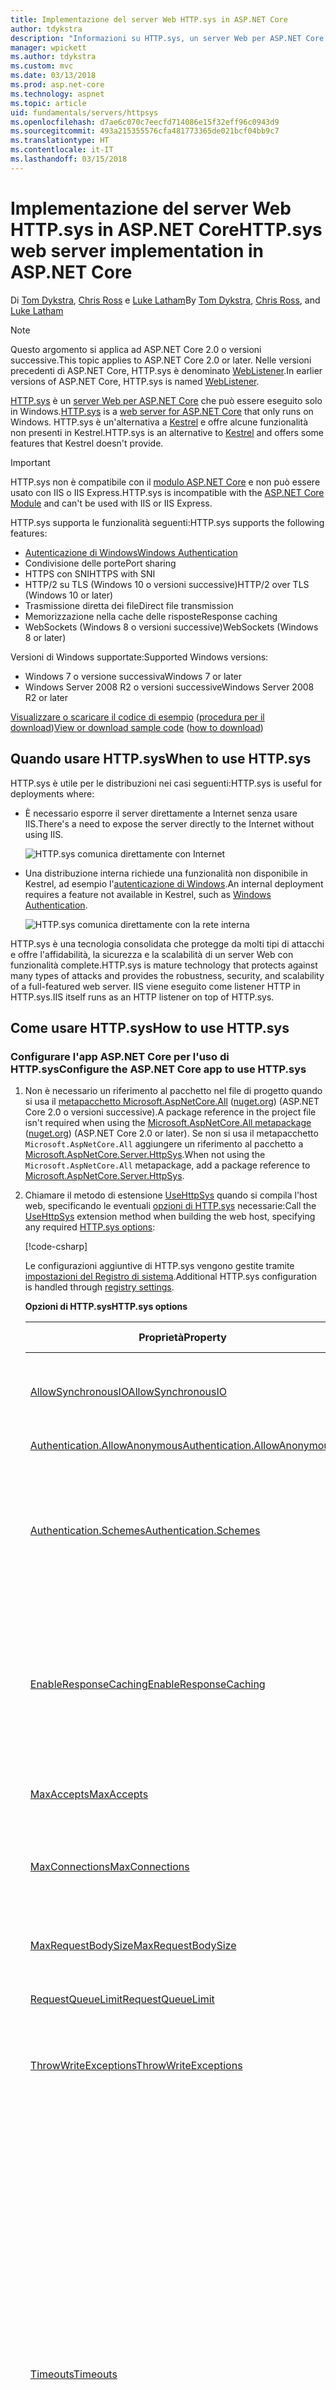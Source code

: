 ```yaml
---
title: Implementazione del server Web HTTP.sys in ASP.NET Core
author: tdykstra
description: "Informazioni su HTTP.sys, un server Web per ASP.NET Core in Windows. Basato sul driver in modalità kernel HTTP.sys, HTTP.sys è un'alternativa a Kestrel che consente la connessione diretta a Internet senza IIS."
manager: wpickett
ms.author: tdykstra
ms.custom: mvc
ms.date: 03/13/2018
ms.prod: asp.net-core
ms.technology: aspnet
ms.topic: article
uid: fundamentals/servers/httpsys
ms.openlocfilehash: d7ae6c070c7eecfd714086e15f32eff96c0943d9
ms.sourcegitcommit: 493a215355576cfa481773365de021bcf04bb9c7
ms.translationtype: HT
ms.contentlocale: it-IT
ms.lasthandoff: 03/15/2018
---
```

# <a name="httpsys-web-server-implementation-in-aspnet-core"></a><span data-ttu-id="5aa54-104">Implementazione del server Web HTTP.sys in ASP.NET Core</span><span class="sxs-lookup"><span data-stu-id="5aa54-104">HTTP.sys web server implementation in ASP.NET Core</span></span>

<span data-ttu-id="5aa54-105">Di [Tom Dykstra](https://github.com/tdykstra), [Chris Ross](https://github.com/Tratcher) e [Luke Latham](https://github.com/guardrex)</span><span class="sxs-lookup"><span data-stu-id="5aa54-105">By [Tom Dykstra](https://github.com/tdykstra), [Chris Ross](https://github.com/Tratcher), and [Luke Latham](https://github.com/guardrex)</span></span>

> [!NOTE]
> <span data-ttu-id="5aa54-106">Questo argomento si applica ad ASP.NET Core 2.0 o versioni successive.</span><span class="sxs-lookup"><span data-stu-id="5aa54-106">This topic applies to ASP.NET Core 2.0 or later.</span></span> <span data-ttu-id="5aa54-107">Nelle versioni precedenti di ASP.NET Core, HTTP.sys è denominato [WebListener](xref:fundamentals/servers/weblistener).</span><span class="sxs-lookup"><span data-stu-id="5aa54-107">In earlier versions of ASP.NET Core, HTTP.sys is named [WebListener](xref:fundamentals/servers/weblistener).</span></span>

<span data-ttu-id="5aa54-108">[HTTP.sys](/iis/get-started/introduction-to-iis/introduction-to-iis-architecture#hypertext-transfer-protocol-stack-httpsys) è un [server Web per ASP.NET Core](xref:fundamentals/servers/index) che può essere eseguito solo in Windows.</span><span class="sxs-lookup"><span data-stu-id="5aa54-108">[HTTP.sys](/iis/get-started/introduction-to-iis/introduction-to-iis-architecture#hypertext-transfer-protocol-stack-httpsys) is a [web server for ASP.NET Core](xref:fundamentals/servers/index) that only runs on Windows.</span></span> <span data-ttu-id="5aa54-109">HTTP.sys è un'alternativa a [Kestrel](xref:fundamentals/servers/kestrel) e offre alcune funzionalità non presenti in Kestrel.</span><span class="sxs-lookup"><span data-stu-id="5aa54-109">HTTP.sys is an alternative to [Kestrel](xref:fundamentals/servers/kestrel) and offers some features that Kestrel doesn't provide.</span></span>

> [!IMPORTANT]
> <span data-ttu-id="5aa54-110">HTTP.sys non è compatibile con il [modulo ASP.NET Core](xref:fundamentals/servers/aspnet-core-module) e non può essere usato con IIS o IIS Express.</span><span class="sxs-lookup"><span data-stu-id="5aa54-110">HTTP.sys is incompatible with the [ASP.NET Core Module](xref:fundamentals/servers/aspnet-core-module) and can't be used with IIS or IIS Express.</span></span>

<span data-ttu-id="5aa54-111">HTTP.sys supporta le funzionalità seguenti:</span><span class="sxs-lookup"><span data-stu-id="5aa54-111">HTTP.sys supports the following features:</span></span>

* [<span data-ttu-id="5aa54-112">Autenticazione di Windows</span><span class="sxs-lookup"><span data-stu-id="5aa54-112">Windows Authentication</span></span>](xref:security/authentication/windowsauth)
* <span data-ttu-id="5aa54-113">Condivisione delle porte</span><span class="sxs-lookup"><span data-stu-id="5aa54-113">Port sharing</span></span>
* <span data-ttu-id="5aa54-114">HTTPS con SNI</span><span class="sxs-lookup"><span data-stu-id="5aa54-114">HTTPS with SNI</span></span>
* <span data-ttu-id="5aa54-115">HTTP/2 su TLS (Windows 10 o versioni successive)</span><span class="sxs-lookup"><span data-stu-id="5aa54-115">HTTP/2 over TLS (Windows 10 or later)</span></span>
* <span data-ttu-id="5aa54-116">Trasmissione diretta dei file</span><span class="sxs-lookup"><span data-stu-id="5aa54-116">Direct file transmission</span></span>
* <span data-ttu-id="5aa54-117">Memorizzazione nella cache delle risposte</span><span class="sxs-lookup"><span data-stu-id="5aa54-117">Response caching</span></span>
* <span data-ttu-id="5aa54-118">WebSockets (Windows 8 o versioni successive)</span><span class="sxs-lookup"><span data-stu-id="5aa54-118">WebSockets (Windows 8 or later)</span></span>

<span data-ttu-id="5aa54-119">Versioni di Windows supportate:</span><span class="sxs-lookup"><span data-stu-id="5aa54-119">Supported Windows versions:</span></span>

* <span data-ttu-id="5aa54-120">Windows 7 o versione successiva</span><span class="sxs-lookup"><span data-stu-id="5aa54-120">Windows 7 or later</span></span>
* <span data-ttu-id="5aa54-121">Windows Server 2008 R2 o versioni successive</span><span class="sxs-lookup"><span data-stu-id="5aa54-121">Windows Server 2008 R2 or later</span></span>

<span data-ttu-id="5aa54-122">[Visualizzare o scaricare il codice di esempio](https://github.com/aspnet/Docs/tree/master/aspnetcore/fundamentals/servers/httpsys/sample) ([procedura per il download](xref:tutorials/index#how-to-download-a-sample))</span><span class="sxs-lookup"><span data-stu-id="5aa54-122">[View or download sample code](https://github.com/aspnet/Docs/tree/master/aspnetcore/fundamentals/servers/httpsys/sample) ([how to download](xref:tutorials/index#how-to-download-a-sample))</span></span>

## <a name="when-to-use-httpsys"></a><span data-ttu-id="5aa54-123">Quando usare HTTP.sys</span><span class="sxs-lookup"><span data-stu-id="5aa54-123">When to use HTTP.sys</span></span>

<span data-ttu-id="5aa54-124">HTTP.sys è utile per le distribuzioni nei casi seguenti:</span><span class="sxs-lookup"><span data-stu-id="5aa54-124">HTTP.sys is useful for deployments where:</span></span>

* <span data-ttu-id="5aa54-125">È necessario esporre il server direttamente a Internet senza usare IIS.</span><span class="sxs-lookup"><span data-stu-id="5aa54-125">There's a need to expose the server directly to the Internet without using IIS.</span></span>

  ![HTTP.sys comunica direttamente con Internet](httpsys/_static/httpsys-to-internet.png)

* <span data-ttu-id="5aa54-127">Una distribuzione interna richiede una funzionalità non disponibile in Kestrel, ad esempio l'[autenticazione di Windows](xref:security/authentication/windowsauth).</span><span class="sxs-lookup"><span data-stu-id="5aa54-127">An internal deployment requires a feature not available in Kestrel, such as [Windows Authentication](xref:security/authentication/windowsauth).</span></span>

  ![HTTP.sys comunica direttamente con la rete interna](httpsys/_static/httpsys-to-internal.png)

<span data-ttu-id="5aa54-129">HTTP.sys è una tecnologia consolidata che protegge da molti tipi di attacchi e offre l'affidabilità, la sicurezza e la scalabilità di un server Web con funzionalità complete.</span><span class="sxs-lookup"><span data-stu-id="5aa54-129">HTTP.sys is mature technology that protects against many types of attacks and provides the robustness, security, and scalability of a full-featured web server.</span></span> <span data-ttu-id="5aa54-130">IIS viene eseguito come listener HTTP in HTTP.sys.</span><span class="sxs-lookup"><span data-stu-id="5aa54-130">IIS itself runs as an HTTP listener on top of HTTP.sys.</span></span> 

## <a name="how-to-use-httpsys"></a><span data-ttu-id="5aa54-131">Come usare HTTP.sys</span><span class="sxs-lookup"><span data-stu-id="5aa54-131">How to use HTTP.sys</span></span>

### <a name="configure-the-aspnet-core-app-to-use-httpsys"></a><span data-ttu-id="5aa54-132">Configurare l'app ASP.NET Core per l'uso di HTTP.sys</span><span class="sxs-lookup"><span data-stu-id="5aa54-132">Configure the ASP.NET Core app to use HTTP.sys</span></span>

1. <span data-ttu-id="5aa54-133">Non è necessario un riferimento al pacchetto nel file di progetto quando si usa il [metapacchetto Microsoft.AspNetCore.All](xref:fundamentals/metapackage) ([nuget.org](https://www.nuget.org/packages/Microsoft.AspNetCore.All/)) (ASP.NET Core 2.0 o versioni successive).</span><span class="sxs-lookup"><span data-stu-id="5aa54-133">A package reference in the project file isn't required when using the [Microsoft.AspNetCore.All metapackage](xref:fundamentals/metapackage) ([nuget.org](https://www.nuget.org/packages/Microsoft.AspNetCore.All/)) (ASP.NET Core 2.0 or later).</span></span> <span data-ttu-id="5aa54-134">Se non si usa il metapacchetto `Microsoft.AspNetCore.All` aggiungere un riferimento al pacchetto a [Microsoft.AspNetCore.Server.HttpSys](https://www.nuget.org/packages/Microsoft.AspNetCore.Server.HttpSys/).</span><span class="sxs-lookup"><span data-stu-id="5aa54-134">When not using the `Microsoft.AspNetCore.All` metapackage, add a package reference to [Microsoft.AspNetCore.Server.HttpSys](https://www.nuget.org/packages/Microsoft.AspNetCore.Server.HttpSys/).</span></span>

1. <span data-ttu-id="5aa54-135">Chiamare il metodo di estensione [UseHttpSys](/dotnet/api/microsoft.aspnetcore.hosting.webhostbuilderhttpsysextensions.usehttpsys) quando si compila l'host web, specificando le eventuali [opzioni di HTTP.sys](/dotnet/api/microsoft.aspnetcore.server.httpsys.httpsysoptions) necessarie:</span><span class="sxs-lookup"><span data-stu-id="5aa54-135">Call the [UseHttpSys](/dotnet/api/microsoft.aspnetcore.hosting.webhostbuilderhttpsysextensions.usehttpsys) extension method when building the web host, specifying any required [HTTP.sys options](/dotnet/api/microsoft.aspnetcore.server.httpsys.httpsysoptions):</span></span>

   [!code-csharp[](httpsys/sample/Program.cs?name=snippet1&highlight=4-12)]

   <span data-ttu-id="5aa54-136">Le configurazioni aggiuntive di HTTP.sys vengono gestite tramite [impostazioni del Registro di sistema](https://support.microsoft.com/kb/820129).</span><span class="sxs-lookup"><span data-stu-id="5aa54-136">Additional HTTP.sys configuration is handled through [registry settings](https://support.microsoft.com/kb/820129).</span></span>

   <span data-ttu-id="5aa54-137">**Opzioni di HTTP.sys**</span><span class="sxs-lookup"><span data-stu-id="5aa54-137">**HTTP.sys options**</span></span>

   | <span data-ttu-id="5aa54-138">Proprietà</span><span class="sxs-lookup"><span data-stu-id="5aa54-138">Property</span></span> | <span data-ttu-id="5aa54-139">Descrizione</span><span class="sxs-lookup"><span data-stu-id="5aa54-139">Description</span></span> | <span data-ttu-id="5aa54-140">Impostazione predefinita</span><span class="sxs-lookup"><span data-stu-id="5aa54-140">Default</span></span> |
   | -------- | ----------- | :-----: |
   | [<span data-ttu-id="5aa54-141">AllowSynchronousIO</span><span class="sxs-lookup"><span data-stu-id="5aa54-141">AllowSynchronousIO</span></span>](/dotnet/api/microsoft.aspnetcore.server.httpsys.httpsysoptions.allowsynchronousio) | <span data-ttu-id="5aa54-142">Controllare se l'input e/o l'output sincroni sono consentiti per `HttpContext.Request.Body` e `HttpContext.Response.Body`.</span><span class="sxs-lookup"><span data-stu-id="5aa54-142">Control whether synchronous input/output is allowed for the `HttpContext.Request.Body` and `HttpContext.Response.Body`.</span></span> | `true` |
   | [<span data-ttu-id="5aa54-143">Authentication.AllowAnonymous</span><span class="sxs-lookup"><span data-stu-id="5aa54-143">Authentication.AllowAnonymous</span></span>](/dotnet/api/microsoft.aspnetcore.server.httpsys.authenticationmanager.allowanonymous) | <span data-ttu-id="5aa54-144">Consentire richieste anonime.</span><span class="sxs-lookup"><span data-stu-id="5aa54-144">Allow anonymous requests.</span></span> | `true` |
   | [<span data-ttu-id="5aa54-145">Authentication.Schemes</span><span class="sxs-lookup"><span data-stu-id="5aa54-145">Authentication.Schemes</span></span>](/dotnet/api/microsoft.aspnetcore.server.httpsys.authenticationmanager.schemes) | <span data-ttu-id="5aa54-146">Specificare gli schemi di autenticazione consentiti.</span><span class="sxs-lookup"><span data-stu-id="5aa54-146">Specify the allowed authentication schemes.</span></span> <span data-ttu-id="5aa54-147">Può essere modificata in qualsiasi momento prima dell'eliminazione del listener.</span><span class="sxs-lookup"><span data-stu-id="5aa54-147">May be modified at any time prior to disposing the listener.</span></span> <span data-ttu-id="5aa54-148">I valori sono forniti dall'[enumerazione AuthenticationSchemes](/dotnet/api/microsoft.aspnetcore.server.httpsys.authenticationschemes): `Basic`, `Kerberos`, `Negotiate`, `None` e `NTLM`.</span><span class="sxs-lookup"><span data-stu-id="5aa54-148">Values are provided by the [AuthenticationSchemes enum](/dotnet/api/microsoft.aspnetcore.server.httpsys.authenticationschemes): `Basic`, `Kerberos`, `Negotiate`, `None`, and `NTLM`.</span></span> | `None` |
   | [<span data-ttu-id="5aa54-149">EnableResponseCaching</span><span class="sxs-lookup"><span data-stu-id="5aa54-149">EnableResponseCaching</span></span>](/dotnet/api/microsoft.aspnetcore.server.httpsys.httpsysoptions.enableresponsecaching) | <span data-ttu-id="5aa54-150">Tentare la memorizzazione nella cache in [modalità kernel](/windows-hardware/drivers/gettingstarted/user-mode-and-kernel-mode) per le risposte con intestazioni idonee.</span><span class="sxs-lookup"><span data-stu-id="5aa54-150">Attempt [kernel-mode](/windows-hardware/drivers/gettingstarted/user-mode-and-kernel-mode) caching for responses with eligible headers.</span></span> <span data-ttu-id="5aa54-151">La risposta potrebbe non includere intestazioni `Set-Cookie`, `Vary` o `Pragma`.</span><span class="sxs-lookup"><span data-stu-id="5aa54-151">The response may not include `Set-Cookie`, `Vary`, or `Pragma` headers.</span></span> <span data-ttu-id="5aa54-152">Deve includere un'intestazione `Cache-Control` `public` con valore `shared-max-age` o `max-age` o un'intestazione `Expires`.</span><span class="sxs-lookup"><span data-stu-id="5aa54-152">It must include a `Cache-Control` header that's `public` and either a `shared-max-age` or `max-age` value, or an `Expires` header.</span></span> | `true` |
   | [<span data-ttu-id="5aa54-153">MaxAccepts</span><span class="sxs-lookup"><span data-stu-id="5aa54-153">MaxAccepts</span></span>](/dotnet/api/microsoft.aspnetcore.server.httpsys.httpsysoptions.maxaccepts) | <span data-ttu-id="5aa54-154">Numero massimo di accettazioni simultanee.</span><span class="sxs-lookup"><span data-stu-id="5aa54-154">The maximum number of concurrent accepts.</span></span> | <span data-ttu-id="5aa54-155">5 &times; [Environment.<br>ProcessorCount](/dotnet/api/system.environment.processorcount)</span><span class="sxs-lookup"><span data-stu-id="5aa54-155">5 &times; [Environment.<br>ProcessorCount](/dotnet/api/system.environment.processorcount)</span></span> |
   | [<span data-ttu-id="5aa54-156">MaxConnections</span><span class="sxs-lookup"><span data-stu-id="5aa54-156">MaxConnections</span></span>](/dotnet/api/microsoft.aspnetcore.server.httpsys.httpsysoptions.maxconnections) | <span data-ttu-id="5aa54-157">Numero massimo di connessioni simultanee da accettare.</span><span class="sxs-lookup"><span data-stu-id="5aa54-157">The maximum number of concurrent connections to accept.</span></span> <span data-ttu-id="5aa54-158">Usare `-1` per un numero infinito.</span><span class="sxs-lookup"><span data-stu-id="5aa54-158">Use `-1` for infinite.</span></span> <span data-ttu-id="5aa54-159">Usare `null` per usare l'impostazione a livello di computer del Registro di sistema.</span><span class="sxs-lookup"><span data-stu-id="5aa54-159">Use `null` to use the registry's machine-wide setting.</span></span> | `null`<br><span data-ttu-id="5aa54-160">(illimitato)</span><span class="sxs-lookup"><span data-stu-id="5aa54-160">(unlimited)</span></span> |
   | [<span data-ttu-id="5aa54-161">MaxRequestBodySize</span><span class="sxs-lookup"><span data-stu-id="5aa54-161">MaxRequestBodySize</span></span>](/dotnet/api/microsoft.aspnetcore.server.httpsys.httpsysoptions.maxrequestbodysize) | <span data-ttu-id="5aa54-162">Vedere la sezione <a href="#maxrequestbodysize">MaxRequestBodySize</a>.</span><span class="sxs-lookup"><span data-stu-id="5aa54-162">See the <a href="#maxrequestbodysize">MaxRequestBodySize</a> section.</span></span> | <span data-ttu-id="5aa54-163">30000000 byte</span><span class="sxs-lookup"><span data-stu-id="5aa54-163">30000000 bytes</span></span><br><span data-ttu-id="5aa54-164">(~28,6 MB)</span><span class="sxs-lookup"><span data-stu-id="5aa54-164">(~28.6 MB)</span></span> |
   | [<span data-ttu-id="5aa54-165">RequestQueueLimit</span><span class="sxs-lookup"><span data-stu-id="5aa54-165">RequestQueueLimit</span></span>](/dotnet/api/microsoft.aspnetcore.server.httpsys.httpsysoptions.requestqueuelimit) | <span data-ttu-id="5aa54-166">Numero massimo di richieste che è possibile accodare.</span><span class="sxs-lookup"><span data-stu-id="5aa54-166">The maximum number of requests that can be queued.</span></span> | <span data-ttu-id="5aa54-167">1000</span><span class="sxs-lookup"><span data-stu-id="5aa54-167">1000</span></span> |
   | [<span data-ttu-id="5aa54-168">ThrowWriteExceptions</span><span class="sxs-lookup"><span data-stu-id="5aa54-168">ThrowWriteExceptions</span></span>](/dotnet/api/microsoft.aspnetcore.server.httpsys.httpsysoptions.throwwriteexceptions) | <span data-ttu-id="5aa54-169">Indica se le scritture del corpo della risposta che hanno esito negativo a causa di disconnessioni del client devono generare eccezioni o vengono completate normalmente.</span><span class="sxs-lookup"><span data-stu-id="5aa54-169">Indicate if response body writes that fail due to client disconnects should throw exceptions or complete normally.</span></span> | `false`<br><span data-ttu-id="5aa54-170">(completamento normale)</span><span class="sxs-lookup"><span data-stu-id="5aa54-170">(complete normally)</span></span> |
   | [<span data-ttu-id="5aa54-171">Timeouts</span><span class="sxs-lookup"><span data-stu-id="5aa54-171">Timeouts</span></span>](/dotnet/api/microsoft.aspnetcore.server.httpsys.httpsysoptions.timeouts) | <span data-ttu-id="5aa54-172">Espone la configurazione di [TimeoutManager](/dotnet/api/microsoft.aspnetcore.server.httpsys.timeoutmanager) HTTP.sys, che può essere configurata anche nel Registro di sistema.</span><span class="sxs-lookup"><span data-stu-id="5aa54-172">Expose the HTTP.sys [TimeoutManager](/dotnet/api/microsoft.aspnetcore.server.httpsys.timeoutmanager) configuration, which may also be configured in the registry.</span></span> <span data-ttu-id="5aa54-173">Seguire i collegamenti API per altre informazioni su ogni impostazione, inclusi i valori predefiniti:</span><span class="sxs-lookup"><span data-stu-id="5aa54-173">Follow the API links to learn more about each setting, including default values:</span></span><ul><li><span data-ttu-id="5aa54-174">[Timeouts.DrainEntityBody](/dotnet/api/microsoft.aspnetcore.server.httpsys.httpsysoptions.timeouts.drainentitybody) &ndash; Tempo consentito all'API HTTP Server per svuotare il corpo dell'entità in una connessione keep-alive.</span><span class="sxs-lookup"><span data-stu-id="5aa54-174">[Timeouts.DrainEntityBody](/dotnet/api/microsoft.aspnetcore.server.httpsys.httpsysoptions.timeouts.drainentitybody) &ndash; Time allowed for the HTTP Server API to drain the entity body on a Keep-Alive connection.</span></span></li><li><span data-ttu-id="5aa54-175">[Timeouts.EntityBody](/dotnet/api/microsoft.aspnetcore.server.httpsys.httpsysoptions.timeouts.entitybody) &ndash; Tempo consentito per l'arrivo del corpo dell'entità della richiesta.</span><span class="sxs-lookup"><span data-stu-id="5aa54-175">[Timeouts.EntityBody](/dotnet/api/microsoft.aspnetcore.server.httpsys.httpsysoptions.timeouts.entitybody) &ndash; Time allowed for the request entity body to arrive.</span></span></li><li><span data-ttu-id="5aa54-176">[Timeouts.HeaderWait](/dotnet/api/microsoft.aspnetcore.server.httpsys.httpsysoptions.timeouts.headerwait) &ndash; Tempo consentito all'API del server HTTP per analizzare l'intestazione della richiesta.</span><span class="sxs-lookup"><span data-stu-id="5aa54-176">[Timeouts.HeaderWait](/dotnet/api/microsoft.aspnetcore.server.httpsys.httpsysoptions.timeouts.headerwait) &ndash; Time allowed for the HTTP Server API to parse the request header.</span></span></li><li><span data-ttu-id="5aa54-177">[Timeouts.IdleConnection](/dotnet/api/microsoft.aspnetcore.server.httpsys.httpsysoptions.timeouts.idleconnection) &ndash; Tempo consentito per una connessione inattiva.</span><span class="sxs-lookup"><span data-stu-id="5aa54-177">[Timeouts.IdleConnection](/dotnet/api/microsoft.aspnetcore.server.httpsys.httpsysoptions.timeouts.idleconnection) &ndash; Time allowed for an idle connection.</span></span></li><li><span data-ttu-id="5aa54-178">[Timeouts.MinSendBytesPerSecond](/dotnet/api/microsoft.aspnetcore.server.httpsys.httpsysoptions.timeouts.minsendbytespersecond) &ndash; Velocità di invio minima per la risposta.</span><span class="sxs-lookup"><span data-stu-id="5aa54-178">[Timeouts.MinSendBytesPerSecond](/dotnet/api/microsoft.aspnetcore.server.httpsys.httpsysoptions.timeouts.minsendbytespersecond) &ndash; The minimum send rate for the response.</span></span></li><li><span data-ttu-id="5aa54-179">[Timeouts.RequestQueue](/dotnet/api/microsoft.aspnetcore.server.httpsys.httpsysoptions.timeouts.requestqueue) &ndash; Tempo consentito alla richiesta per rimanere in coda prima che sia selezionata dall'app.</span><span class="sxs-lookup"><span data-stu-id="5aa54-179">[Timeouts.RequestQueue](/dotnet/api/microsoft.aspnetcore.server.httpsys.httpsysoptions.timeouts.requestqueue) &ndash; Time allowed for the request to remain in the request queue before the app picks it up.</span></span></li></ul> |  |
   | [<span data-ttu-id="5aa54-180">UrlPrefixes</span><span class="sxs-lookup"><span data-stu-id="5aa54-180">UrlPrefixes</span></span>](/dotnet/api/microsoft.aspnetcore.server.httpsys.httpsysoptions.urlprefixes) | <span data-ttu-id="5aa54-181">Specificare l'[UrlPrefixCollection](/dotnet/api/microsoft.aspnetcore.server.httpsys.urlprefixcollection) da registrare per HTTP.sys.</span><span class="sxs-lookup"><span data-stu-id="5aa54-181">Specify the [UrlPrefixCollection](/dotnet/api/microsoft.aspnetcore.server.httpsys.urlprefixcollection) to register with HTTP.sys.</span></span> <span data-ttu-id="5aa54-182">Il più utile è il metodo [UrlPrefixCollection.Add](/dotnet/api/microsoft.aspnetcore.server.httpsys.urlprefixcollection.add) usato per aggiungere un prefisso alla raccolta.</span><span class="sxs-lookup"><span data-stu-id="5aa54-182">The most useful is [UrlPrefixCollection.Add](/dotnet/api/microsoft.aspnetcore.server.httpsys.urlprefixcollection.add), which is used to add a prefix to the collection.</span></span> <span data-ttu-id="5aa54-183">Queste impostazioni possono essere modificate in qualsiasi momento prima dell'eliminazione del listener.</span><span class="sxs-lookup"><span data-stu-id="5aa54-183">These may be modified at any time prior to disposing the listener.</span></span> |  |

   <a name="maxrequestbodysize"></a>
   <span data-ttu-id="5aa54-184">**MaxRequestBodySize**</span><span class="sxs-lookup"><span data-stu-id="5aa54-184">**MaxRequestBodySize**</span></span>

   <span data-ttu-id="5aa54-185">Dimensioni massime consentite per qualsiasi corpo della richiesta in byte.</span><span class="sxs-lookup"><span data-stu-id="5aa54-185">The maximum allowed size of any request body in bytes.</span></span> <span data-ttu-id="5aa54-186">Con l'impostazione `null`, le dimensioni massime del corpo della richiesta sono illimitate.</span><span class="sxs-lookup"><span data-stu-id="5aa54-186">When set to `null`, the maximum request body size is unlimited.</span></span> <span data-ttu-id="5aa54-187">Questo limite non ha effetto sulle connessioni aggiornate, che sono sempre illimitate.</span><span class="sxs-lookup"><span data-stu-id="5aa54-187">This limit has no effect on upgraded connections, which are always unlimited.</span></span>

   <span data-ttu-id="5aa54-188">Il metodo consigliato per ignorare il limite in un'applicazione ASP.NET Core MVC per un singolo `IActionResult` prevede l'uso dell'attributo [RequestSizeLimitAttribute](/dotnet/api/microsoft.aspnetcore.mvc.requestsizelimitattribute) in un metodo di azione:</span><span class="sxs-lookup"><span data-stu-id="5aa54-188">The recommended method to override the limit in an ASP.NET Core MVC app for a single `IActionResult` is to use the [RequestSizeLimitAttribute](/dotnet/api/microsoft.aspnetcore.mvc.requestsizelimitattribute) attribute on an action method:</span></span>
   
   ```csharp
   [RequestSizeLimit(100000000)]
   public IActionResult MyActionMethod()
   ```

   <span data-ttu-id="5aa54-189">Se l'app tenta di configurare il limite per una richiesta dopo che l'app ha avviato la lettura della richiesta stessa, viene generata un'eccezione.</span><span class="sxs-lookup"><span data-stu-id="5aa54-189">An exception is thrown if the app attempts to configure the limit on a request after the app has started reading the request.</span></span> <span data-ttu-id="5aa54-190">È possibile usare una proprietà `IsReadOnly` per indicare se la proprietà `MaxRequestBodySize` è in stato di sola lettura e pertanto è troppo tardi per configurare il limite.</span><span class="sxs-lookup"><span data-stu-id="5aa54-190">An `IsReadOnly` property can be used to indicate if the `MaxRequestBodySize` property is in a read-only state, meaning it's too late to configure the limit.</span></span>

   <span data-ttu-id="5aa54-191">Se l'app deve eseguire l'override di [MaxRequestBodySize](/dotnet/api/microsoft.aspnetcore.server.httpsys.httpsysoptions.maxrequestbodysize) per ogni richiesta, usare [IHttpMaxRequestBodySizeFeature](/dotnet/api/microsoft.aspnetcore.http.features.ihttpmaxrequestbodysizefeature):</span><span class="sxs-lookup"><span data-stu-id="5aa54-191">If the app should override [MaxRequestBodySize](/dotnet/api/microsoft.aspnetcore.server.httpsys.httpsysoptions.maxrequestbodysize) per-request, use the [IHttpMaxRequestBodySizeFeature](/dotnet/api/microsoft.aspnetcore.http.features.ihttpmaxrequestbodysizefeature):</span></span>

   [!code-csharp[](httpsys/sample/Startup.cs?name=snippet1&highlight=6-7)]

1. <span data-ttu-id="5aa54-192">Se si usa Visual Studio, assicurarsi che l'app non sia configurata per l'esecuzione di IIS o IIS Express.</span><span class="sxs-lookup"><span data-stu-id="5aa54-192">If using Visual Studio, make sure the app isn't configured to run IIS or IIS Express.</span></span>

   <span data-ttu-id="5aa54-193">In Visual Studio il profilo di avvio predefinito è per IIS Express.</span><span class="sxs-lookup"><span data-stu-id="5aa54-193">In Visual Studio, the default launch profile is for IIS Express.</span></span> <span data-ttu-id="5aa54-194">Per eseguire il progetto come app console, modificare manualmente il profilo selezionato, come illustrato nello screenshot seguente:</span><span class="sxs-lookup"><span data-stu-id="5aa54-194">To run the project as a console app, manually change the selected profile, as shown in the following screen shot:</span></span>

   ![Selezionare il profilo dell'applicazione console](httpsys/_static/vs-choose-profile.png)

### <a name="configure-windows-server"></a><span data-ttu-id="5aa54-196">Configurare Windows Server</span><span class="sxs-lookup"><span data-stu-id="5aa54-196">Configure Windows Server</span></span>

1. <span data-ttu-id="5aa54-197">Se l'app è una [distribuzione dipendente dal framework](/dotnet/core/deploying/#framework-dependent-deployments-fdd), installare .NET Core, .NET Framework o entrambi (se l'app è un'app .NET Core destinata a .NET Framework).</span><span class="sxs-lookup"><span data-stu-id="5aa54-197">If the app is a [framework-dependent deployment](/dotnet/core/deploying/#framework-dependent-deployments-fdd), install .NET Core, .NET Framework, or both (if the app is a .NET Core app targeting the .NET Framework).</span></span>

   * <span data-ttu-id="5aa54-198">**.NET Core** &ndash; Se l'app richiede .NET Core, ottenere ed eseguire il programma di installazione di .NET Core da [.NET Downloads](https://www.microsoft.com/net/download/windows) (Download per .NET).</span><span class="sxs-lookup"><span data-stu-id="5aa54-198">**.NET Core** &ndash; If the app requires .NET Core, obtain and run the .NET Core installer from [.NET Downloads](https://www.microsoft.com/net/download/windows).</span></span>
   * <span data-ttu-id="5aa54-199">**.NET framework** &ndash; Se l'app richiede .NET Framework, vedere [.NET Framework: Guida all'installazione](/dotnet/framework/install/) per trovare le istruzioni di installazione.</span><span class="sxs-lookup"><span data-stu-id="5aa54-199">**.NET Framework** &ndash; If the app requires .NET Framework, see [.NET Framework: Installation guide](/dotnet/framework/install/) to find installation instructions.</span></span> <span data-ttu-id="5aa54-200">Installare la versione di .NET Framework richiesta.</span><span class="sxs-lookup"><span data-stu-id="5aa54-200">Install the required .NET Framework.</span></span> <span data-ttu-id="5aa54-201">Il programma di installazione per la versione più recente di .NET Framework è disponibile in [.NET Downloads](https://www.microsoft.com/net/download/windows) (Download per .NET).</span><span class="sxs-lookup"><span data-stu-id="5aa54-201">The installer for the latest .NET Framework can be found at [.NET Downloads](https://www.microsoft.com/net/download/windows).</span></span>

1. <span data-ttu-id="5aa54-202">Configurare gli URL e le porte per l'app.</span><span class="sxs-lookup"><span data-stu-id="5aa54-202">Configure URLs and ports for the app.</span></span>

   <span data-ttu-id="5aa54-203">Per impostazione predefinita, ASP.NET Core è associato a `http://localhost:5000`.</span><span class="sxs-lookup"><span data-stu-id="5aa54-203">By default, ASP.NET Core binds to `http://localhost:5000`.</span></span> <span data-ttu-id="5aa54-204">Per configurare le porte e i prefissi URL, è possibile usare:</span><span class="sxs-lookup"><span data-stu-id="5aa54-204">To configure URL prefixes and ports, options include using:</span></span>

   * [<span data-ttu-id="5aa54-205">UseUrls</span><span class="sxs-lookup"><span data-stu-id="5aa54-205">UseUrls</span></span>](/dotnet/api/microsoft.aspnetcore.hosting.hostingabstractionswebhostbuilderextensions.useurls)
   * <span data-ttu-id="5aa54-206">L'argomento della riga di comando `urls`</span><span class="sxs-lookup"><span data-stu-id="5aa54-206">`urls` command-line argument</span></span>
   * <span data-ttu-id="5aa54-207">La variabile di ambiente `ASPNETCORE_URLS`</span><span class="sxs-lookup"><span data-stu-id="5aa54-207">`ASPNETCORE_URLS` environment variable</span></span>
   * [<span data-ttu-id="5aa54-208">UrlPrefixes</span><span class="sxs-lookup"><span data-stu-id="5aa54-208">UrlPrefixes</span></span>](/dotnet/api/microsoft.aspnetcore.server.httpsys.httpsysoptions.urlprefixes)

   <span data-ttu-id="5aa54-209">L'esempio di codice seguente mostra come usare [UrlPrefixes](/dotnet/api/microsoft.aspnetcore.server.httpsys.httpsysoptions.urlprefixes):</span><span class="sxs-lookup"><span data-stu-id="5aa54-209">The following code example shows how to use [UrlPrefixes](/dotnet/api/microsoft.aspnetcore.server.httpsys.httpsysoptions.urlprefixes):</span></span>

   [!code-csharp[](httpsys/sample/Program.cs?name=snippet1&highlight=11)]

   <span data-ttu-id="5aa54-210">Un vantaggio offerto da `UrlPrefixes` è che viene generato immediatamente un messaggio di errore per i prefissi non formattati correttamente.</span><span class="sxs-lookup"><span data-stu-id="5aa54-210">An advantage of `UrlPrefixes` is that an error message is generated immediately for improperly formatted prefixes.</span></span>

   <span data-ttu-id="5aa54-211">Le impostazioni di `UrlPrefixes` sostituiscono le impostazioni `UseUrls`/`urls`/`ASPNETCORE_URLS`.</span><span class="sxs-lookup"><span data-stu-id="5aa54-211">The settings in `UrlPrefixes` override `UseUrls`/`urls`/`ASPNETCORE_URLS` settings.</span></span> <span data-ttu-id="5aa54-212">Pertanto, un vantaggio offerto da `UseUrls`, `urls` e dalla variabile di ambiente `ASPNETCORE_URLS` è che risulta più semplice alternare Kestrel e HTTP.sys.</span><span class="sxs-lookup"><span data-stu-id="5aa54-212">Therefore, an advantage of `UseUrls`, `urls`, and the `ASPNETCORE_URLS` environment variable is that it's easier to switch between Kestrel and HTTP.sys.</span></span> <span data-ttu-id="5aa54-213">Per altre informazioni su `UseUrls`, `urls` e `ASPNETCORE_URLS`, vedere [Hosting](xref:fundamentals/hosting).</span><span class="sxs-lookup"><span data-stu-id="5aa54-213">For more information on `UseUrls`, `urls`, and `ASPNETCORE_URLS`, see [Hosting](xref:fundamentals/hosting).</span></span>

   <span data-ttu-id="5aa54-214">HTTP.sys usa i [formati di stringa UrlPrefix dell'API del server HTTP](https://msdn.microsoft.com/library/windows/desktop/aa364698.aspx).</span><span class="sxs-lookup"><span data-stu-id="5aa54-214">HTTP.sys uses the [HTTP Server API UrlPrefix string formats](https://msdn.microsoft.com/library/windows/desktop/aa364698.aspx).</span></span>

   > [!WARNING]
   > <span data-ttu-id="5aa54-215">Le associazioni con caratteri jolly di livello superiore (`http://*:80/` e `http://+:80`) **non** devono essere usate,</span><span class="sxs-lookup"><span data-stu-id="5aa54-215">Top-level wildcard bindings (`http://*:80/` and `http://+:80`) should **not** be used.</span></span> <span data-ttu-id="5aa54-216">poiché possono introdurre vulnerabilità a livello di sicurezza nell'app.</span><span class="sxs-lookup"><span data-stu-id="5aa54-216">Top-level wildcard bindings can open up your app to security vulnerabilities.</span></span> <span data-ttu-id="5aa54-217">Questo concetto vale sia per i caratteri jolly sicuri che vulnerabili.</span><span class="sxs-lookup"><span data-stu-id="5aa54-217">This applies to both strong and weak wildcards.</span></span> <span data-ttu-id="5aa54-218">Usare nomi host espliciti al posto di caratteri jolly.</span><span class="sxs-lookup"><span data-stu-id="5aa54-218">Use explicit host names rather than wildcards.</span></span> <span data-ttu-id="5aa54-219">L'associazione con caratteri jolly del sottodominio (ad esempio, `*.mysub.com`) non costituisce un rischio per la sicurezza se viene controllato l'intero dominio padre (a differenza di `*.com`, che è vulnerabile).</span><span class="sxs-lookup"><span data-stu-id="5aa54-219">Subdomain wildcard binding (for example, `*.mysub.com`) doesn't have this security risk if you control the entire parent domain (as opposed to `*.com`, which is vulnerable).</span></span> <span data-ttu-id="5aa54-220">Vedere la [sezione 5.4 di rfc7230](https://tools.ietf.org/html/rfc7230#section-5.4) per altre informazioni.</span><span class="sxs-lookup"><span data-stu-id="5aa54-220">See [rfc7230 section-5.4](https://tools.ietf.org/html/rfc7230#section-5.4) for more information.</span></span>

1. <span data-ttu-id="5aa54-221">Pre-registrare i prefissi URL per il binding a HTTP.sys e impostare i certificati x.509.</span><span class="sxs-lookup"><span data-stu-id="5aa54-221">Preregister URL prefixes to bind to HTTP.sys and set up x.509 certificates.</span></span>

   <span data-ttu-id="5aa54-222">Se i prefissi URL non sono pre-registrati in Windows, eseguire l'app con privilegi di amministratore.</span><span class="sxs-lookup"><span data-stu-id="5aa54-222">If URL prefixes aren't preregistered in Windows, run the app with administrator privileges.</span></span> <span data-ttu-id="5aa54-223">L'unica eccezione è il binding a localhost tramite HTTP (non HTTPS) con un numero di porta superiore a 1024.</span><span class="sxs-lookup"><span data-stu-id="5aa54-223">The only exception is when binding to localhost using HTTP (not HTTPS) with a port number greater than 1024.</span></span> <span data-ttu-id="5aa54-224">In tal caso, i privilegi di amministratore non sono necessari.</span><span class="sxs-lookup"><span data-stu-id="5aa54-224">In that case, administrator privileges aren't required.</span></span>

   1. <span data-ttu-id="5aa54-225">Lo strumento predefinito per la configurazione di HTTP.sys è *netsh.exe*.</span><span class="sxs-lookup"><span data-stu-id="5aa54-225">The built-in tool for configuring HTTP.sys is *netsh.exe*.</span></span> <span data-ttu-id="5aa54-226">*Netsh.exe* viene usato per riservare i prefissi URL e assegnare i certificati X.509.</span><span class="sxs-lookup"><span data-stu-id="5aa54-226">*netsh.exe* is used to reserve URL prefixes and assign X.509 certificates.</span></span> <span data-ttu-id="5aa54-227">Per questo strumento sono necessari privilegi di amministratore.</span><span class="sxs-lookup"><span data-stu-id="5aa54-227">The tool requires administrator privileges.</span></span>

      <span data-ttu-id="5aa54-228">L'esempio seguente mostra i comandi per riservare i prefissi URL per le porte 80 e 443:</span><span class="sxs-lookup"><span data-stu-id="5aa54-228">The following example shows the commands to reserve URL prefixes for ports 80 and 443:</span></span>

      ```console
      netsh http add urlacl url=http://+:80/ user=Users
      netsh http add urlacl url=https://+:443/ user=Users
      ```

      <span data-ttu-id="5aa54-229">L'esempio seguente mostra come assegnare un certificato X.509:</span><span class="sxs-lookup"><span data-stu-id="5aa54-229">The following example shows how to assign an X.509 certificate:</span></span>

      ```console
      netsh http add sslcert ipport=0.0.0.0:443 certhash=MyCertHash_Here appid={00000000-0000-0000-0000-000000000000}"
      ```

      <span data-ttu-id="5aa54-230">Documentazione di riferimento per *netsh.exe*:</span><span class="sxs-lookup"><span data-stu-id="5aa54-230">Reference documentation for *netsh.exe*:</span></span>

      * <span data-ttu-id="5aa54-231">[Netsh Commands for Hypertext Transfer Protocol (HTTP)](https://technet.microsoft.com/library/cc725882.aspx) (Comandi di Netsh per il protocollo HTTP)</span><span class="sxs-lookup"><span data-stu-id="5aa54-231">[Netsh Commands for Hypertext Transfer Protocol (HTTP)](https://technet.microsoft.com/library/cc725882.aspx)</span></span>
      * <span data-ttu-id="5aa54-232">[UrlPrefix Strings](https://msdn.microsoft.com/library/windows/desktop/aa364698.aspx) (Stringhe UrlPrefix)</span><span class="sxs-lookup"><span data-stu-id="5aa54-232">[UrlPrefix Strings](https://msdn.microsoft.com/library/windows/desktop/aa364698.aspx)</span></span>

   1. <span data-ttu-id="5aa54-233">Creare certificati X.509 autofirmati, se necessario.</span><span class="sxs-lookup"><span data-stu-id="5aa54-233">Create self-signed X.509 certificates, if required.</span></span>

     [!INCLUDE[How to make an X.509 cert](../../includes/make-x509-cert.md)]

1. <span data-ttu-id="5aa54-234">Aprire le porte del firewall per consentire al traffico di raggiungere HTTP.sys.</span><span class="sxs-lookup"><span data-stu-id="5aa54-234">Open firewall ports to allow traffic to reach HTTP.sys.</span></span> <span data-ttu-id="5aa54-235">Usare *netsh.exe* o i [cmdlet di PowerShell](https://technet.microsoft.com/library/jj554906).</span><span class="sxs-lookup"><span data-stu-id="5aa54-235">Use *netsh.exe* or [PowerShell cmdlets](https://technet.microsoft.com/library/jj554906).</span></span>

## <a name="additional-resources"></a><span data-ttu-id="5aa54-236">Risorse aggiuntive</span><span class="sxs-lookup"><span data-stu-id="5aa54-236">Additional resources</span></span>

* [<span data-ttu-id="5aa54-237">API di HTTP Server</span><span class="sxs-lookup"><span data-stu-id="5aa54-237">HTTP Server API</span></span>](https://msdn.microsoft.com/library/windows/desktop/aa364510.aspx)
* [<span data-ttu-id="5aa54-238">Repository di GitHub aspnet/HttpSysServer (codice sorgente)</span><span class="sxs-lookup"><span data-stu-id="5aa54-238">aspnet/HttpSysServer GitHub repository (source code)</span></span>](https://github.com/aspnet/HttpSysServer/)
* [<span data-ttu-id="5aa54-239">Hosting</span><span class="sxs-lookup"><span data-stu-id="5aa54-239">Hosting</span></span>](xref:fundamentals/hosting)
